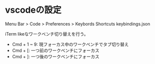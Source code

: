 # vscodeの設定

Menu Bar > Code > Preferences > Keybords Shortcuts
keybindings.json

iTerm likeなワークベンチ切り替えを行う。

- Cmd + 1 ~ 9: 現フォーカス中のワークベンチでタブ切り替え
- Cmd + [: 一つ前のワークベンチにフォーカス
- Cmd + ]: 一つ後のワークベンチにフォーカス
